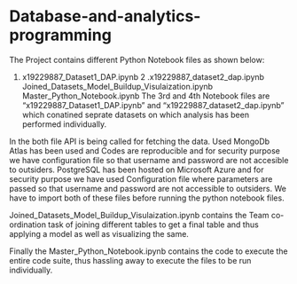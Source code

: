 # Database-and-analytics-programming
The Project contains different Python Notebook files as shown below:

1. x19229887_Dataset1_DAP.ipynb
2 .x19229887_dataset2_dap.ipynb
Joined_Datasets_Model_Buildup_Visulaization.ipynb
Master_Python_Notebook.ipynb
The 3rd and 4th Notebook files are “x19229887_Dataset1_DAP.ipynb” and “x19229887_dataset2_dap.ipynb” which conatined seprate datasets on which analysis has been performed individually.

In the both file API is being called for fetching the data.
Used MongoDb Atlas has been used and Codes are reproducible and for security purpose we have configuration file so that username and password are not accesible to outsiders.
PostgreSQL has been hosted on Microsoft Azure and for security purpose we have used Configuration file where parameters are passed so that username and password are not accessible to outsiders.
We have to import both of these files before running the python notebook files.

Joined_Datasets_Model_Buildup_Visulaization.ipynb contains the Team co-ordination task of joining different tables to get a final table and thus applying a model as well as visualizing the same.

Finally the Master_Python_Notebook.ipynb contains the code to execute the entire code suite, thus hassling away to execute the files to be run individually.
